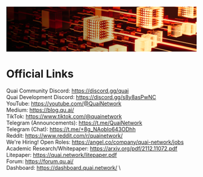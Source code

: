 
![arch1](https://raw.githubusercontent.com/dominant-strategies/.github/main/profile/images/bg2.png)

# Official Links
Quai Community Discord: https://discord.gg/quai \
Quai Development Discord: https://discord.gg/s8y8asPwNC \
YouTube: https://youtube.com/@QuaiNetwork \
Medium: https://blog.qu.ai/ \
TikTok: https://www.tiktok.com/@quainetwork \
Telegram (Announcements): https://t.me/QuaiNetwork \
Telegram (Chat): https://t.me/+8g_NAoblo643ODhh \
Reddit: https://www.reddit.com/r/quainetwork/ \
We're Hiring! Open Roles: https://angel.co/company/quai-network/jobs \
Academic Research/Whitepaper: https://arxiv.org/pdf/2112.11072.pdf \
Litepaper: https://quai.network/litepaper.pdf \
Forum: https://forum.qu.ai/ \
Dashboard: https://dashboard.quai.network/ \ 
